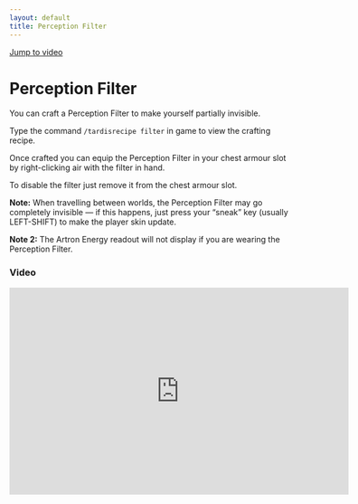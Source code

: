 ```yaml
---
layout: default
title: Perception Filter
---
```


[Jump to video](#video)

# Perception Filter

You can craft a Perception Filter to make yourself partially invisible.

Type the command `/tardisrecipe filter` in game to view the crafting recipe.

Once crafted you can equip the Perception Filter in your chest armour slot by right-clicking air with the filter in
hand.

To disable the filter just remove it from the chest armour slot.

**Note:** When travelling between worlds, the Perception Filter may go completely invisible — if this happens, just
press your “sneak” key (usually LEFT-SHIFT) to make the player skin update.

**Note 2:** The Artron Energy readout will not display if you are wearing the Perception Filter.

### Video

<iframe src="https://player.vimeo.com/video/83294545" width="600" height="366" frameborder="0" webkitallowfullscreen mozallowfullscreen allowfullscreen></iframe>
